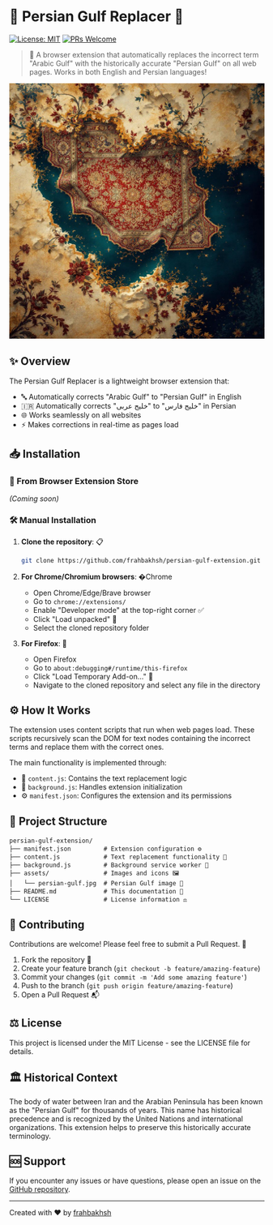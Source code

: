 # 🌊 Persian Gulf Replacer 🌊

[![License: MIT](https://img.shields.io/badge/License-MIT-blue.svg)](https://opensource.org/licenses/MIT)
[![PRs Welcome](https://img.shields.io/badge/PRs-welcome-brightgreen.svg)](http://makeapullrequest.com)

> 🔄 A browser extension that automatically replaces the incorrect term "Arabic Gulf" with the historically accurate "Persian Gulf" on all web pages. Works in both English and Persian languages!

<p align="center">
  <img src="https://github.com/frahbakhsh/persian-gulf-extension/raw/main/assets/persian-gulf.jpg" alt="Persian Gulf" width="600">
</p>

## ✨ Overview

The Persian Gulf Replacer is a lightweight browser extension that:

- 🔤 Automatically corrects "Arabic Gulf" to "Persian Gulf" in English
- 🇮🇷 Automatically corrects "خلیج عربی" to "خلیج فارس" in Persian
- 🌐 Works seamlessly on all websites
- ⚡ Makes corrections in real-time as pages load

## 📥 Installation

### 🛒 From Browser Extension Store
*(Coming soon)* 

### 🛠️ Manual Installation

1. **Clone the repository**: 📋
   ```bash
   git clone https://github.com/frahbakhsh/persian-gulf-extension.git
   ```

2. **For Chrome/Chromium browsers**: �Chrome
   - Open Chrome/Edge/Brave browser
   - Go to `chrome://extensions/`
   - Enable "Developer mode" at the top-right corner ✅
   - Click "Load unpacked" 📂
   - Select the cloned repository folder

3. **For Firefox**: 🦊
   - Open Firefox
   - Go to `about:debugging#/runtime/this-firefox`
   - Click "Load Temporary Add-on..." 📂
   - Navigate to the cloned repository and select any file in the directory

## ⚙️ How It Works

The extension uses content scripts that run when web pages load. These scripts recursively scan the DOM for text nodes containing the incorrect terms and replace them with the correct ones.

The main functionality is implemented through:
- 📄 `content.js`: Contains the text replacement logic
- 🔄 `background.js`: Handles extension initialization
- ⚙️ `manifest.json`: Configures the extension and its permissions

## 📁 Project Structure

```
persian-gulf-extension/
├── manifest.json         # Extension configuration ⚙️
├── content.js            # Text replacement functionality 🔄
├── background.js         # Background service worker 🔄
├── assets/               # Images and icons 🖼️
│   └── persian-gulf.jpg  # Persian Gulf image 🌊
├── README.md             # This documentation 📝
└── LICENSE               # License information ⚖️
```

## 👥 Contributing

Contributions are welcome! Please feel free to submit a Pull Request. 🙌

1. Fork the repository 🍴
2. Create your feature branch (`git checkout -b feature/amazing-feature`)
3. Commit your changes (`git commit -m 'Add some amazing feature'`)
4. Push to the branch (`git push origin feature/amazing-feature`)
5. Open a Pull Request 📬

## ⚖️ License

This project is licensed under the MIT License - see the LICENSE file for details.

## 🏛️ Historical Context

The body of water between Iran and the Arabian Peninsula has been known as the "Persian Gulf" for thousands of years. This name has historical precedence and is recognized by the United Nations and international organizations. This extension helps to preserve this historically accurate terminology.

## 🆘 Support

If you encounter any issues or have questions, please open an issue on the [GitHub repository](https://github.com/frahbakhsh/persian-gulf-extension/issues).

---

Created with ❤️ by [frahbakhsh](https://github.com/frahbakhsh)
